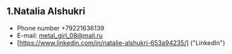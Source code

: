 ## 1.Natalia Alshukri

* Phone number +79221636139
* E-mail: metal_girl_08@mail.ru
* [https://www.linkedin.com/in/natalie-alshukri-653a94235/] ("LinkedIn")

